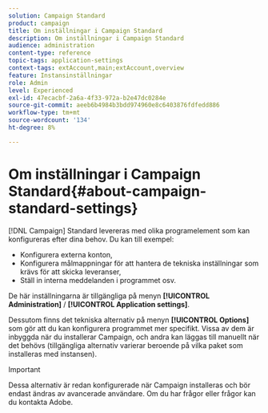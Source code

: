 ```yaml
---
solution: Campaign Standard
product: campaign
title: Om inställningar i Campaign Standard
description: Om inställningar i Campaign Standard
audience: administration
content-type: reference
topic-tags: application-settings
context-tags: extAccount,main;extAccount,overview
feature: Instansinställningar
role: Admin
level: Experienced
exl-id: 47ecacbf-2a6a-4f33-972a-b2e47dc0284e
source-git-commit: aeeb6b4984b3bdd974960e8c6403876fdfedd886
workflow-type: tm+mt
source-wordcount: '134'
ht-degree: 8%

---
```


# Om inställningar i Campaign Standard{#about-campaign-standard-settings}

[!DNL Campaign] Standard levereras med olika programelement som kan konfigureras efter dina behov. Du kan till exempel:

* Konfigurera externa konton,
* Konfigurera målmappningar för att hantera de tekniska inställningar som krävs för att skicka leveranser,
* Ställ in interna meddelanden i programmet osv.

De här inställningarna är tillgängliga på menyn **[!UICONTROL Administration]** / **[!UICONTROL Application settings]**.

Dessutom finns det tekniska alternativ på menyn **[!UICONTROL Options]** som gör att du kan konfigurera programmet mer specifikt. Vissa av dem är inbyggda när du installerar Campaign, och andra kan läggas till manuellt när det behövs (tillgängliga alternativ varierar beroende på vilka paket som installeras med instansen).

>[!IMPORTANT]
>
>Dessa alternativ är redan konfigurerade när Campaign installeras och bör endast ändras av avancerade användare. Om du har frågor eller frågor kan du kontakta Adobe.
